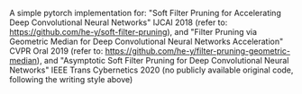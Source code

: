 A simple pytorch implementation for: "Soft Filter Pruning for Accelerating Deep Convolutional Neural Networks" IJCAI 2018 (refer to: https://github.com/he-y/soft-filter-pruning), 
and "Filter Pruning via Geometric Median for Deep Convolutional Neural Networks Acceleration" CVPR Oral 2019 (refer to: https://github.com/he-y/filter-pruning-geometric-median), 
and "Asymptotic Soft Filter Pruning for Deep Convolutional Neural Networks" IEEE Trans Cybernetics 2020 (no publicly available original code, following the writing style above)
